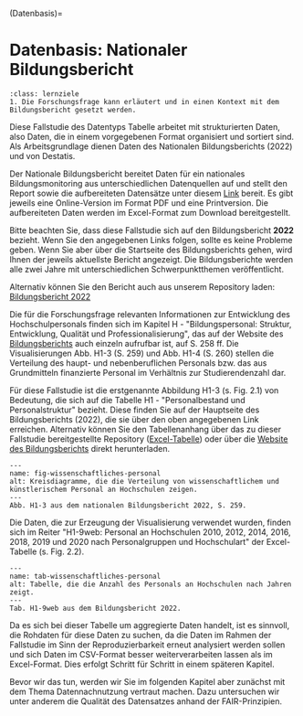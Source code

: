 (Datenbasis)=
# Datenbasis: Nationaler Bildungsbericht 

```{admonition} Lernziel: Forschungsfrage
:class: lernziele
1. Die Forschungsfrage kann erläutert und in einen Kontext mit dem Bildungsbericht gesetzt werden.
``` 

Diese Fallstudie des Datentyps Tabelle arbeitet mit strukturierten Daten, also Daten, die in einem vorgegebenen Format organisiert und sortiert sind. Als Arbeitsgrundlage dienen Daten des Nationalen Bildungsberichts (2022) und von Destatis.

Der Nationale Bildungsbericht bereitet Daten für ein nationales Bildungsmonitoring aus unterschiedlichen Datenquellen auf und stellt den Report sowie die aufbereiteten Datensätze unter diesem <a href="https://www.bildungsbericht.de/de/bildungsberichte-seit-2006/bildungsbericht-2022/bildung-in-deutschland-2022#10" class="external-link" target="_blank">Link</a> bereit. Es gibt jeweils eine Online-Version im Format PDF und eine Printversion. Die aufbereiteten Daten werden im Excel-Format zum Download bereitgestellt. 

Bitte beachten Sie, dass diese Fallstudie sich auf den Bildungsbericht **2022** bezieht. Wenn Sie den angegebenen Links folgen, sollte es keine Probleme geben. Wenn Sie aber über die Startseite des Bildungsberichts gehen, wird Ihnen der jeweils aktuellste Bericht angezeigt. Die Bildungsberichte werden alle zwei Jahre mit unterschiedlichen Schwerpunktthemen veröffentlicht.

Alternativ können Sie den Bericht auch aus unserem Repository laden: [Bildungsbericht 2022](Data/bildungsbericht-2022.pdf)

Die für die Forschungsfrage relevanten Informationen zur Entwicklung des Hochschulpersonals finden sich im Kapitel H - "Bildungspersonal: Struktur, Entwicklung, Qualität und Professionalisierung", das auf der Website des <a href="https://www.bildungsbericht.de/de/bildungsberichte-seit-2006/bildungsbericht-2022/pdf-dateien-2022/bildungsbericht-2022-kapitel-h.pdf" class="external-link" target="_blank">Bildungsberichts</a> auch einzeln aufrufbar ist, auf S. 258 ff. Die Visualisierungen Abb. H1-3 (S. 259) und Abb. H1-4 (S. 260) stellen die Verteilung des haupt- und nebenberuflichen Personals bzw. das aus Grundmitteln finanzierte Personal im Verhältnis zur Studierendenzahl dar. 

Für diese Fallstudie ist die erstgenannte Abbildung H1-3 (s. Fig. 2.1) von Bedeutung, die sich auf die Tabelle H1 - "Personalbestand und Personalstruktur" bezieht. Diese finden Sie auf der Hauptseite des Bildungsberichts (2022), die sie über den oben angegebenen Link erreichen. Alternativ können Sie den Tabellenanhang über das zu dieser Fallstudie bereitgestellte Repository ([Excel-Tabelle](Data/h1-anhang.xlsx)) oder über die <a href="https://www.bildungsbericht.de/de/bildungsberichte-seit-2006/bildungsbericht-2022/excel-bildungsbericht-2022/h1-anhang.xlsx">Website des Bildungsberichts</a> direkt herunterladen.  
 
```{figure} _images/Abb_H1-3.png
---
name: fig-wissenschaftliches-personal
alt: Kreisdiagramme, die die Verteilung von wissenschaftlichem und künstlerischem Personal an Hochschulen zeigen.
---
Abb. H1-3 aus dem nationalen Bildungsbericht 2022, S. 259.
```

Die Daten, die zur Erzeugung der Visualisierung verwendet wurden, finden sich im Reiter "H1-9web: Personal an Hochschulen 2010, 2012, 2014, 2016, 2018, 2019 und 2020 nach Personalgruppen und Hochschulart" der Excel-Tabelle (s. Fig. 2.2).  

```{figure} _images/Tab_H1-9web.png
---
name: tab-wissenschaftliches-personal
alt: Tabelle, die die Anzahl des Personals an Hochschulen nach Jahren zeigt.
---
Tab. H1-9web aus dem Bildungsbericht 2022.
```

Da es sich bei dieser Tabelle um aggregierte Daten handelt, ist es sinnvoll, die Rohdaten für diese Daten zu suchen, da die Daten im Rahmen der Fallstudie im Sinn der Reproduzierbarkeit erneut analysiert werden sollen und sich Daten im CSV-Format besser weiterverarbeiten lassen als im Excel-Format. Dies erfolgt Schritt für Schritt in einem späteren Kapitel.  

Bevor wir das tun, werden wir Sie im folgenden Kapitel aber zunächst mit dem Thema Datennachnutzung vertraut machen. Dazu untersuchen wir unter anderem die Qualität des Datensatzes anhand der FAIR-Prinzipien.
